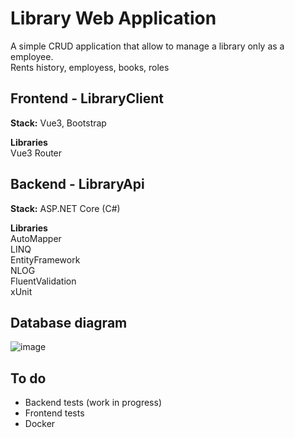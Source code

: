 # Library Web Application

A simple CRUD application that allow to manage a library only as a employee. <br>
Rents history, employess, books, roles

## Frontend - LibraryClient
**Stack:** Vue3, Bootstrap

**Libraries**<br>
Vue3 Router

## Backend - LibraryApi
**Stack:** ASP.NET Core (C#)

**Libraries**<br>
AutoMapper<br>
LINQ<br>
EntityFramework<br>
NLOG<br>
FluentValidation<br>
xUnit

## Database diagram
![image](https://github.com/CresixU/LibraryWebApp/assets/40704964/1bbca310-70eb-4c7f-b591-5ad451a6e7d4)


## To do
- Backend tests (work in progress)
- Frontend tests
- Docker

